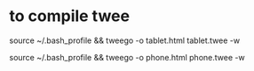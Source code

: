 # to compile twee

source ~/.bash_profile &&
tweego -o tablet.html tablet.twee -w

source ~/.bash_profile &&
tweego -o phone.html phone.twee -w
